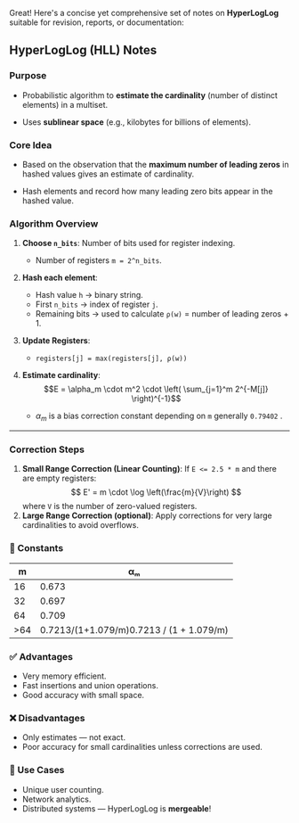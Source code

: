 Great! Here's a concise yet comprehensive set of notes on **HyperLogLog** suitable for revision, reports, or documentation:

## HyperLogLog (HLL) Notes

### Purpose

- Probabilistic algorithm to **estimate the cardinality** (number of distinct elements) in a multiset.

- Uses **sublinear space** (e.g., kilobytes for billions of elements).

### Core Idea

- Based on the observation that the **maximum number of leading zeros** in hashed values gives an estimate of cardinality.

- Hash elements and record how many leading zero bits appear in the hashed value.    

### Algorithm Overview

1. **Choose `n_bits`**: Number of bits used for register indexing.
    - Number of registers `m = 2^n_bits`.
        
2. **Hash each element**:
    - Hash value `h` → binary string.
    - First `n_bits` → index of register `j`.
    - Remaining bits → used to calculate `ρ(w)` = number of leading zeros + 1.        

3. **Update Registers**:
    - `registers[j] = max(registers[j], ρ(w))`

4. **Estimate cardinality**:
   $$E = \alpha_m \cdot m^2 \cdot \left( \sum_{j=1}^m 2^{-M[j]} \right)^{-1}$$
	- $\alpha_m$ is a bias correction constant depending on `m` generally `0.79402` .


---

###  Correction Steps

1. **Small Range Correction (Linear Counting)**: If `E <= 2.5 * m` and there are empty registers:
    $$
    E' = m \cdot \log \left(\frac{m}{V}\right)
    $$
    where `V` is the number of zero-valued registers.    
2. **Large Range Correction (optional)**: Apply corrections for very large cardinalities to avoid overflows.


### 🔢 Constants

|m|αₘ|
|---|---|
|16|0.673|
|32|0.697|
|64|0.709|
|>64|0.7213/(1+1.079/m)0.7213 / (1 + 1.079/m)|

### ✅ Advantages

- Very memory efficient.
- Fast insertions and union operations.
- Good accuracy with small space.
### ❌ Disadvantages
- Only estimates — not exact.
- Poor accuracy for small cardinalities unless corrections are used.

### 🧪 Use Cases
- Unique user counting.
- Network analytics.
- Distributed systems — HyperLogLog is **mergeable**!
